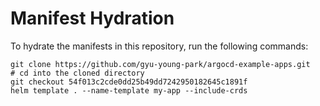 # Manifest Hydration

To hydrate the manifests in this repository, run the following commands:

```shell
git clone https://github.com/gyu-young-park/argocd-example-apps.git
# cd into the cloned directory
git checkout 54f013c2cde0dd25b49dd7242950182645c1891f
helm template . --name-template my-app --include-crds
```
